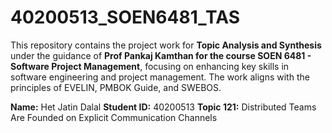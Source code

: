 # 40200513_SOEN6481_TAS
 This repository contains the project work for **Topic Analysis and Synthesis** under the guidance of **Prof Pankaj Kamthan for the course SOEN 6481 - Software Project Management**, focusing on enhancing key skills in software engineering and project management. The work aligns with the principles of EVELIN, PMBOK Guide, and SWEBOS.

**Name:** Het Jatin Dalal
**Student ID:** 40200513
**Topic 121:** Distributed Teams Are Founded on Explicit Communication Channels
